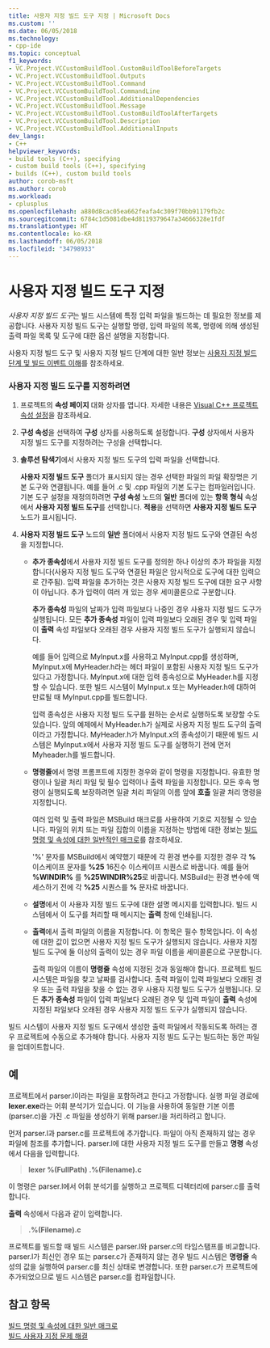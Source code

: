 ```yaml
---
title: 사용자 지정 빌드 도구 지정 | Microsoft Docs
ms.custom: ''
ms.date: 06/05/2018
ms.technology:
- cpp-ide
ms.topic: conceptual
f1_keywords:
- VC.Project.VCCustomBuildTool.CustomBuildToolBeforeTargets
- VC.Project.VCCustomBuildTool.Outputs
- VC.Project.VCCustomBuildTool.Command
- VC.Project.VCCustomBuildTool.CommandLine
- VC.Project.VCCustomBuildTool.AdditionalDependencies
- VC.Project.VCCustomBuildTool.Message
- VC.Project.VCCustomBuildTool.CustomBuildToolAfterTargets
- VC.Project.VCCustomBuildTool.Description
- VC.Project.VCCustomBuildTool.AdditionalInputs
dev_langs:
- C++
helpviewer_keywords:
- build tools (C++), specifying
- custom build tools (C++), specifying
- builds (C++), custom build tools
author: corob-msft
ms.author: corob
ms.workload:
- cplusplus
ms.openlocfilehash: a880d8cac05ea662feafa4c309f70bb91179fb2c
ms.sourcegitcommit: 6784c1d5081dbe4d8119379647a34666328e1fdf
ms.translationtype: HT
ms.contentlocale: ko-KR
ms.lasthandoff: 06/05/2018
ms.locfileid: "34798933"
---
```

# <a name="specify-custom-build-tools"></a>사용자 지정 빌드 도구 지정

*사용자 지정 빌드 도구*는 빌드 시스템에 특정 입력 파일을 빌드하는 데 필요한 정보를 제공합니다. 사용자 지정 빌드 도구는 실행할 명령, 입력 파일의 목록, 명령에 의해 생성된 출력 파일 목록 및 도구에 대한 옵션 설명을 지정합니다.

사용자 지정 빌드 도구 및 사용자 지정 빌드 단계에 대한 일반 정보는 [사용자 지정 빌드 단계 및 빌드 이벤트 이해](../ide/understanding-custom-build-steps-and-build-events.md)를 참조하세요.

### <a name="to-specify-a-custom-build-tool"></a>사용자 지정 빌드 도구를 지정하려면

1. 프로젝트의 **속성 페이지** 대화 상자를 엽니다. 자세한 내용은 [Visual C++ 프로젝트 속성 설정](../ide/working-with-project-properties.md)을 참조하세요.

1. **구성 속성**을 선택하여 **구성** 상자를 사용하도록 설정합니다. **구성** 상자에서 사용자 지정 빌드 도구를 지정하려는 구성을 선택합니다.

1. **솔루션 탐색기**에서 사용자 지정 빌드 도구의 입력 파일을 선택합니다.

   **사용자 지정 빌드 도구** 폴더가 표시되지 않는 경우 선택한 파일의 파일 확장명은 기본 도구와 연결됩니다. 예를 들어 .c 및 .cpp 파일의 기본 도구는 컴파일러입니다. 기본 도구 설정을 재정의하려면 **구성 속성** 노드의 **일반** 폴더에 있는 **항목 형식** 속성에서 **사용자 지정 빌드 도구**를 선택합니다. **적용**을 선택하면 **사용자 지정 빌드 도구** 노드가 표시됩니다.

1. **사용자 지정 빌드 도구** 노드의 **일반** 폴더에서 사용자 지정 빌드 도구와 연결된 속성을 지정합니다.

   - **추가 종속성**에서 사용자 지정 빌드 도구를 정의한 하나 이상의 추가 파일을 지정합니다(사용자 지정 빌드 도구와 연결된 파일은 암시적으로 도구에 대한 입력으로 간주됨). 입력 파일을 추가하는 것은 사용자 지정 빌드 도구에 대한 요구 사항이 아닙니다. 추가 입력이 여러 개 있는 경우 세미콜론으로 구분합니다.

      **추가 종속성** 파일의 날짜가 입력 파일보다 나중인 경우 사용자 지정 빌드 도구가 실행됩니다. 모든 **추가 종속성** 파일이 입력 파일보다 오래된 경우 및 입력 파일이 **출력** 속성 파일보다 오래된 경우 사용자 지정 빌드 도구가 실행되지 않습니다.

      예를 들어 입력으로 MyInput.x를 사용하고 MyInput.cpp를 생성하며, MyInput.x에 MyHeader.h라는 헤더 파일이 포함된 사용자 지정 빌드 도구가 있다고 가정합니다. MyInput.x에 대한 입력 종속성으로 MyHeader.h를 지정할 수 있습니다. 또한 빌드 시스템이 MyInput.x 또는 MyHeader.h에 대하여 만료될 때 MyInput.cpp를 빌드합니다.

      입력 종속성은 사용자 지정 빌드 도구를 원하는 순서로 실행하도록 보장할 수도 있습니다. 앞의 예제에서 MyHeader.h가 실제로 사용자 지정 빌드 도구의 출력이라고 가정합니다. MyHeader.h가 MyInput.x의 종속성이기 때문에 빌드 시스템은 MyInput.x에서 사용자 지정 빌드 도구를 실행하기 전에 먼저 Myheader.h를 빌드합니다.

   - **명령줄**에서 명령 프롬프트에 지정한 경우와 같이 명령을 지정합니다. 유효한 명령이나 일괄 처리 파일 및 필수 입력이나 출력 파일을 지정합니다. 모든 후속 명령이 실행되도록 보장하려면 일괄 처리 파일의 이름 앞에 **호출** 일괄 처리 명령을 지정합니다.

      여러 입력 및 출력 파일은 MSBuild 매크로를 사용하여 기호로 지정될 수 있습니다. 파일의 위치 또는 파일 집합의 이름을 지정하는 방법에 대한 정보는 [빌드 명령 및 속성에 대한 일반적인 매크로](../ide/common-macros-for-build-commands-and-properties.md)를 참조하세요.

      '%' 문자를 MSBuild에서 예약했기 때문에 각 환경 변수를 지정한 경우 각 **%** 이스케이프 문자를 **%25** 16진수 이스케이프 시퀀스로 바꿉니다. 예를 들어 **%WINDIR%** 를 **%25WINDIR%25**로 바꿉니다. MSBuild는 환경 변수에 액세스하기 전에 각 **%25** 시퀀스를 **%** 문자로 바꿉니다.

   - **설명**에서 이 사용자 지정 빌드 도구에 대한 설명 메시지를 입력합니다. 빌드 시스템에서 이 도구를 처리할 때 메시지는 **출력** 창에 인쇄됩니다.

   - **출력**에서 출력 파일의 이름을 지정합니다. 이 항목은 필수 항목입니다. 이 속성에 대한 값이 없으면 사용자 지정 빌드 도구가 실행되지 않습니다. 사용자 지정 빌드 도구에 둘 이상의 출력이 있는 경우 파일 이름을 세미콜론으로 구분합니다.

      출력 파일의 이름이 **명령줄** 속성에 지정된 것과 동일해야 합니다. 프로젝트 빌드 시스템은 파일을 찾고 날짜를 검사합니다. 출력 파일이 입력 파일보다 오래된 경우 또는 출력 파일을 찾을 수 없는 경우 사용자 지정 빌드 도구가 실행됩니다. 모든 **추가 종속성** 파일이 입력 파일보다 오래된 경우 및 입력 파일이 **출력** 속성에 지정된 파일보다 오래된 경우 사용자 지정 빌드 도구가 실행되지 않습니다.

빌드 시스템이 사용자 지정 빌드 도구에서 생성한 출력 파일에서 작동되도록 하려는 경우 프로젝트에 수동으로 추가해야 합니다. 사용자 지정 빌드 도구는 빌드하는 동안 파일을 업데이트합니다.

## <a name="example"></a>예

프로젝트에서 parser.l이라는 파일을 포함하려고 한다고 가정합니다. 실행 파일 경로에 **lexer.exe**라는 어휘 분석기가 있습니다. 이 기능을 사용하여 동일한 기본 이름(parser.c)을 가진 .c 파일을 생성하기 위해 parser.l을 처리하려고 합니다.

먼저 parser.l과 parser.c를 프로젝트에 추가합니다. 파일이 아직 존재하지 않는 경우 파일에 참조를 추가합니다. parser.l에 대한 사용자 지정 빌드 도구를 만들고 **명령** 속성에서 다음을 입력합니다.

> **lexer %(FullPath) .\%(Filename).c**

이 명령은 parser.l에서 어휘 분석기를 실행하고 프로젝트 디렉터리에 parser.c를 출력합니다.

**출력** 속성에서 다음과 같이 입력합니다.

> **.\%(Filename).c**

프로젝트를 빌드할 때 빌드 시스템은 parser.l와 parser.c의 타임스탬프를 비교합니다. parser.l가 최신인 경우 또는 parser.c가 존재하지 않는 경우 빌드 시스템은 **명령줄** 속성의 값을 실행하여 parser.c를 최신 상태로 변경합니다. 또한 parser.c가 프로젝트에 추가되었으므로 빌드 시스템은 parser.c를 컴파일합니다.

## <a name="see-also"></a>참고 항목

[빌드 명령 및 속성에 대한 일반 매크로](../ide/common-macros-for-build-commands-and-properties.md)  
[빌드 사용자 지정 문제 해결](../ide/troubleshooting-build-customizations.md)  
